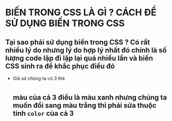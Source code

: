 # BIẾN TRONG CSS LÀ GÌ ? CÁCH ĐỂ SỬ DỤNG BIẾN TRONG CSS
## Tại sao phải sử dụng biến trong CSS ? Có rất nhiều lý do nhưng lý do hợp lý nhất đó chính là số lượng code lặp đi lặp lại quá nhiều lần và biến CSS sinh ra để khắc phục điều đó
* Giả sử chúng ta có 3 thẻ <p> <h1> <h2> màu của cả 3 điều là màu xanh nhưng chúng ta muốn đổi sang màu trắng thì phải sửa thuộc tính `color` của cả 3 
